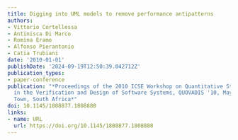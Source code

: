 ```yaml
---
title: Digging into UML models to remove performance antipatterns
authors:
- Vittorio Cortellessa
- Antinisca Di Marco
- Romina Eramo
- Alfonso Pierantonio
- Catia Trubiani
date: '2010-01-01'
publishDate: '2024-09-19T12:50:39.042712Z'
publication_types:
- paper-conference
publication: "*Proceedings of the 2010 ICSE Workshop on Quantitative Stochastic Models
  in the Verification and Design of Software Systems, QUOVADIS '10, May 3, 2010, Cape
  Town, South Africa*"
doi: 10.1145/1808877.1808880
links:
- name: URL
  url: https://doi.org/10.1145/1808877.1808880
---
```

